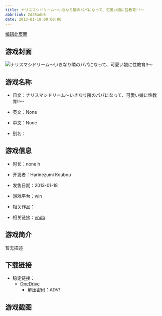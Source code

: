 ```yaml
---
title: ナリスマシドリーム～いきなり隣のパパになって、可愛い娘に性教育!!～
abbrlink: 2d28adb6
date: 2013-01-18 00:00:00
---
```

[编辑此页面](https://github.com/ACG-3/ADV3-source/blob/main/source/_posts/games/%E3%83%8A%E3%83%AA%E3%82%B9%E3%83%9E%E3%82%B7%E3%83%89%E3%83%AA%E3%83%BC%E3%83%A0%EF%BD%9E%E3%81%84%E3%81%8D%E3%81%AA%E3%82%8A%E9%9A%A3%E3%81%AE%E3%83%91%E3%83%91%E3%81%AB%E3%81%AA%E3%81%A3%E3%81%A6%E3%80%81%E5%8F%AF%E6%84%9B%E3%81%84%E5%A8%98%E3%81%AB%E6%80%A7%E6%95%99%E8%82%B2%21%21%EF%BD%9E.md)

## 游戏封面

![ナリスマシドリーム～いきなり隣のパパになって、可愛い娘に性教育!!～](https://pan.timero.xyz/onedrive/img_lib_001/%E3%83%8A%E3%83%AA%E3%82%B9%E3%83%9E%E3%82%B7%E3%83%89%E3%83%AA%E3%83%BC%E3%83%A0%EF%BD%9E%E3%81%84%E3%81%8D%E3%81%AA%E3%82%8A%E9%9A%A3%E3%81%AE%E3%83%91%E3%83%91%E3%81%AB%E3%81%AA%E3%81%A3%E3%81%A6%E3%80%81%E5%8F%AF%E6%84%9B%E3%81%84%E5%A8%98%E3%81%AB%E6%80%A7%E6%95%99%E8%82%B2%21%21%EF%BD%9E_cover.avif)


## 游戏名称

- 日文：ナリスマシドリーム～いきなり隣のパパになって、可愛い娘に性教育!!～
- 英文：None
- 中文：None

- 别名：


## 游戏信息

- 时长：none h
- 开发者：Harinezumi Koubou
- 发售日期：2013-01-18
- 游戏平台：win
- 相关作品：

- 相关链接：[vndb](https://vndb.org/v16642)


## 游戏简介

暂无描述


## 下载链接

- 稳定链接：
    - [OneDrive](https://pan.timero.xyz/onedrive/adv_lib_001/%E3%83%8A%E3%83%AA%E3%82%B9%E3%83%9E%E3%82%B7%E3%83%89%E3%83%AA%E3%83%BC%E3%83%A0%EF%BD%9E%E3%81%84%E3%81%8D%E3%81%AA%E3%82%8A%E9%9A%A3%E3%81%AE%E3%83%91%E3%83%91%E3%81%AB%E3%81%AA%E3%81%A3%E3%81%A6%E3%80%81%E5%8F%AF%E6%84%9B%E3%81%84%E5%A8%98%E3%81%AB%E6%80%A7%E6%95%99%E8%82%B2%21%21%EF%BD%9E)
        - 解压密码：ADV!



## 游戏截图



